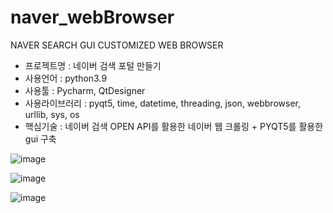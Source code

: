 # naver_webBrowser
NAVER SEARCH GUI CUSTOMIZED WEB BROWSER

* 프로젝트명 : 네이버 검색 포털 만들기
* 사용언어 : python3.9
* 사용툴 : Pycharm, QtDesigner
* 사용라이브러리 : pyqt5, time, datetime, threading, json, webbrowser, urllib, sys, os
* 핵심기술 : 네이버 검색 OPEN API를 활용한 네이버 웹 크롤링 + PYQT5를 활용한 gui 구축

![image](https://user-images.githubusercontent.com/61719257/119261496-a6467280-bc12-11eb-9fb6-29a98dc5a0bc.png)

![image](https://user-images.githubusercontent.com/61719257/119261511-b9594280-bc12-11eb-9e99-c49fe689d5ea.png)

![image](https://user-images.githubusercontent.com/61719257/119261526-c6763180-bc12-11eb-9acb-24443d0180dd.png)
